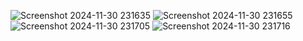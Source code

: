 ![Screenshot 2024-11-30 231635](https://github.com/user-attachments/assets/0324b081-c6e7-4317-bb26-baa9026b4cf5)
![Screenshot 2024-11-30 231655](https://github.com/user-attachments/assets/3b63c04c-051f-4d23-877f-213c9cd22d8f)
![Screenshot 2024-11-30 231705](https://github.com/user-attachments/assets/bac40dfb-ce0f-4ff0-81fd-a9749328ed59)
![Screenshot 2024-11-30 231716](https://github.com/user-attachments/assets/8f7a6a2e-63d4-4559-81e6-67184ddb5ba1)
